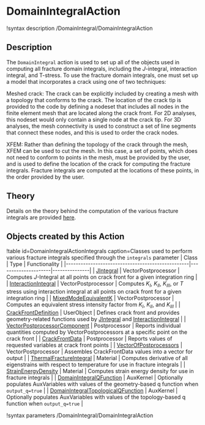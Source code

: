 # DomainIntegralAction

!syntax description /DomainIntegral/DomainIntegralAction

## Description

The `DomainIntegral` action is used to set up all of the objects used in computing all fracture domain integrals, including the $J$-integral, interaction integral, and T-stress. To use the fracture domain integrals, one must set up a model that incorporates a crack using one of two techniques:

Meshed crack: The crack can be explicitly included by creating a mesh with a topology that conforms to the crack. The location of the crack tip is provided to the code by defining a nodeset that includes all nodes in the finite element mesh that are located along the crack front. For 2D analyses, this nodeset would only contain a single node at the crack tip.  For 3D analyses, the mesh connectivity is used to construct a set of line segments that connect these nodes, and this is used to order the crack nodes.

XFEM: Rather than defining the topology of the crack through the mesh, XFEM can be used to cut the mesh. In this case, a set of points, which does not need to conform to points in the mesh, must be provided by the user, and is used to define the location of the crack for computing the fracture integrals. Fracture integrals are computed at the locations of these points, in the order provided by the user.

## Theory

Details on the theory behind the computation of the various fracture integrals are provided [here](FractureIntegrals.md).

## Objects created by this Action

!table id=DomainIntegralActionIntegrals caption=Classes used to perform various fracture integrals specified through the `integrals` parameter
| Class                                            | Type                | Functionality |
|--------------------------------------------------|---------------------|---------------|
| [JIntegral](JIntegral.md)                        | VectorPostprocessor | Computes $J$-Integral at all points on crack front for a given integration ring |
| [InteractionIntegral](InteractionIntegral.md)    | VectorPostprocessor | Computes $K_I$, $K_{II}$, $K_{III}$, or $T$ stress using interaction integral at all points on crack front for a given integration ring |
| [MixedModeEquivalentK](MixedModeEquivalentK.md)  | VectorPostprocessor | Computes an equivalent stress intensity factor from $K_I$, $K_{II}$, and $K_{III}$ |
| [CrackFrontDefinition](CrackFrontDefinition.md)  | UserObject | Defines crack front and provides geometry-related functions used by [JIntegral](JIntegral.md) and [InteractionIntegral](InteractionIntegral.md) |
| [VectorPostprocessorComponent](VectorPostprocessorComponent.md) | Postprocessor | Reports individual quantities computed by VectorPostprocessors at a specific point on the crack front |
| [CrackFrontData](CrackFrontData.md) | Postprocessor | Reports values of requested variables at crack front points |
| [VectorOfPostprocessors](VectorOfPostprocessors.md) | VectorPostprocessor | Assembles CrackFrontData values into a vector for output |
| [ThermalFractureIntegral](ThermalFractureIntegral.md) | Material | Computes derivative of all eigenstrains with respect to temperature for use in fracture integrals |
| [StrainEnergyDensity](StrainEnergyDensity.md) | Material | Computes strain energy density for use in fracture integrals |
| [DomainIntegralQFunction](DomainIntegralQFunction.md) | AuxKernel | Optionally populates AuxVariables with values of the geometry-based q function when `output_q=true` |
| [DomainIntegralTopologicalQFunction](DomainIntegralTopologicalQFunction.md) | AuxKernel | Optionally populates AuxVariables with values of the topology-based q function when `output_q=true` |

!syntax parameters /DomainIntegral/DomainIntegralAction
